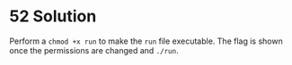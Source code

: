 # 52 Solution
Perform a `chmod +x run` to make the `run` file executable. The flag is shown once the permissions are changed and `./run`.